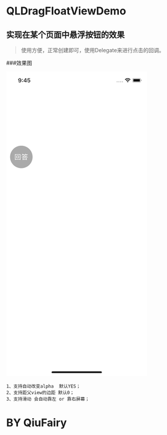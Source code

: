 # QLDragFloatViewDemo


## 实现在某个页面中悬浮按钮的效果

> 使用方便，正常创建即可，使用Delegate来进行点击的回调。

###效果图

 ![image](https://github.com/QiuFairy/QLDragFloatViewDemo/raw/master/image1.png)

```
1、支持自动改变alpha  默认YES；
2、支持距父view的边距 默认0；
3、支持滑动 会自动靠左 or 靠右屏幕；
```

# BY QiuFairy 
